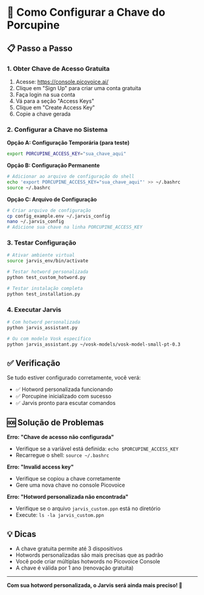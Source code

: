 # 🔑 Como Configurar a Chave do Porcupine

## 📋 Passo a Passo

### 1. Obter Chave de Acesso Gratuita
1. Acesse: https://console.picovoice.ai/
2. Clique em "Sign Up" para criar uma conta gratuita
3. Faça login na sua conta
4. Vá para a seção "Access Keys"
5. Clique em "Create Access Key"
6. Copie a chave gerada

### 2. Configurar a Chave no Sistema

**Opção A: Configuração Temporária (para teste)**
```bash
export PORCUPINE_ACCESS_KEY="sua_chave_aqui"
```

**Opção B: Configuração Permanente**
```bash
# Adicionar ao arquivo de configuração do shell
echo 'export PORCUPINE_ACCESS_KEY="sua_chave_aqui"' >> ~/.bashrc
source ~/.bashrc
```

**Opção C: Arquivo de Configuração**
```bash
# Criar arquivo de configuração
cp config_example.env ~/.jarvis_config
nano ~/.jarvis_config
# Adicione sua chave na linha PORCUPINE_ACCESS_KEY
```

### 3. Testar Configuração

```bash
# Ativar ambiente virtual
source jarvis_env/bin/activate

# Testar hotword personalizada
python test_custom_hotword.py

# Testar instalação completa
python test_installation.py
```

### 4. Executar Jarvis

```bash
# Com hotword personalizada
python jarvis_assistant.py

# Ou com modelo Vosk específico
python jarvis_assistant.py ~/vosk-models/vosk-model-small-pt-0.3
```

## ✅ Verificação

Se tudo estiver configurado corretamente, você verá:
- ✅ Hotword personalizada funcionando
- ✅ Porcupine inicializado com sucesso
- ✅ Jarvis pronto para escutar comandos

## 🆘 Solução de Problemas

**Erro: "Chave de acesso não configurada"**
- Verifique se a variável está definida: `echo $PORCUPINE_ACCESS_KEY`
- Recarregue o shell: `source ~/.bashrc`

**Erro: "Invalid access key"**
- Verifique se copiou a chave corretamente
- Gere uma nova chave no console Picovoice

**Erro: "Hotword personalizada não encontrada"**
- Verifique se o arquivo `jarvis_custom.ppn` está no diretório
- Execute: `ls -la jarvis_custom.ppn`

## 💡 Dicas

- A chave gratuita permite até 3 dispositivos
- Hotwords personalizadas são mais precisas que as padrão
- Você pode criar múltiplas hotwords no Picovoice Console
- A chave é válida por 1 ano (renovação gratuita)

---
**Com sua hotword personalizada, o Jarvis será ainda mais preciso! 🎯**
